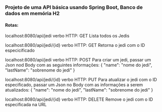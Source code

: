 ### Projeto de uma API básica usando Spring Boot, Banco de dados em memória H2
#### Rotas:
localhost:8080/api/jedi
verbo HTTP: GET
Lista todos os Jedis

localhost:8080/api/jedi/{id}
verbo HTTP: GET
Retorna o jedi com o ID especicificado

localhost:8080/api/jedi
verbo HTTP: POST
Para criar um jedi, passar um Json nod Body com as seguintes informações:
  {
  "name": "nome do jedi",
  "lastName": "sobrenome do jedi"
  }

localhost:8080/api/jedi/{id}
verbo HTTP: PUT
Para atualizar o jedi com o ID especificado, passar um Json no Body com as informações a serem atualizados:
  {
  "name": "nome do jedi",
  "lastName": "sobrenome do jedi"
  }

localhost:8080/api/jedi/{id}
verbo HTTP: DELETE
Remove o jedi com o ID especificada na URL





